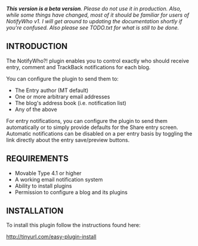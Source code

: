 ***This version is a beta version**. Please do not use it in production. Also,
while some things have changed, most of it should be familiar for users of
NotifyWho v1. I will get around to updating the documentation shortly if
you're confused. Also please see TODO.txt for what is still to be done.*

## INTRODUCTION ##

The NotifyWho?! plugin enables you to control exactly who should receive
entry, comment and TrackBack notifications for each blog.

You can configure the plugin to send them to:

   * The Entry author (MT default)
   * One or more arbitrary email addresses
   * The blog's address book (i.e. notification list)
   * Any of the above

For entry notifications, you can configure the plugin to send them
automatically or to simply provide defaults for the Share entry screen.
Automatic notifications can be disabled on a per entry basis by toggling the
link directly about the entry save/preview buttons.

## REQUIREMENTS

* Movable Type 4.1 or higher
* A working email notification system
* Ability to install plugins
* Permission to configure a blog and its plugins

## INSTALLATION

To install this plugin follow the instructions found here:

http://tinyurl.com/easy-plugin-install

